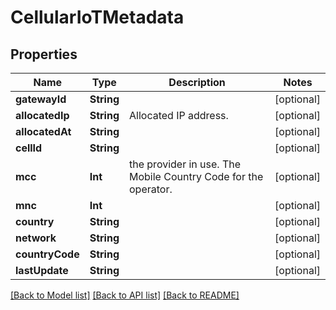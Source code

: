 # CellularIoTMetadata

## Properties
Name | Type | Description | Notes
------------ | ------------- | ------------- | -------------
**gatewayId** | **String** |  | [optional] 
**allocatedIp** | **String** | Allocated IP address. | [optional] 
**allocatedAt** | **String** |  | [optional] 
**cellId** | **String** |  | [optional] 
**mcc** | **Int** | the provider in use.  The Mobile Country Code for the operator. | [optional] 
**mnc** | **Int** |  | [optional] 
**country** | **String** |  | [optional] 
**network** | **String** |  | [optional] 
**countryCode** | **String** |  | [optional] 
**lastUpdate** | **String** |  | [optional] 

[[Back to Model list]](../README.md#documentation-for-models) [[Back to API list]](../README.md#documentation-for-api-endpoints) [[Back to README]](../README.md)



